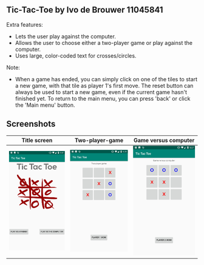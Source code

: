 ## Tic-Tac-Toe by Ivo de Brouwer 11045841

Extra features:
- Lets the user play against the computer.
- Allows the user to choose either a two-player game or play against the computer.
- Uses large, color-coded text for crosses/circles.

Note:
- When a game has ended, you can simply click on one of the tiles to start a new game, with that tile as player 1's first move. The reset button can always be used to start a new game, even if the current game hasn't finished yet. To return to the main menu, you can press 'back' or click the 'Main menu' button.

## Screenshots

Title screen                     | Two-player-game                  | Game versus computer        
:-------------------------------:|:--------------------------------:|:--------------------------------:|
![](doc/TicTacToe1.jpg)          | ![](doc/TicTacToe2.jpg)          | ![](doc/TicTacToe3.jpg)          |

